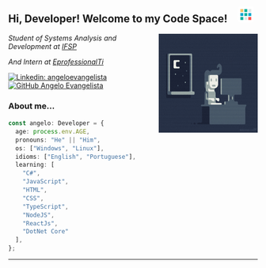 <h2>Hi, Developer! Welcome to my Code Space!
  <img 
    title="Cube"
    src="https://raw.githubusercontent.com/angeloevangelista/angeloevangelista/master/.github/images/cube.gif"
    width="32"
    heigth="32" 
    style="
      border-radius: 4px;
      position: relative;
      width: 32px;
      height: 32px;
      margin-left: 16px;
    "
  > 
</h2>

<img
    title="Coding"
    src="https://raw.githubusercontent.com/angeloevangelista/angeloevangelista/master/.github/images/coding.gif" 
    width="200" 
    height="200"
    align="right"
  />

<p>
  <em>Student of Systems Analysis and Development at 
  <a 
    title="IFSP"
    href="https://www.ifsp.edu.br/"
  >IFSP</a> <br />
  
  And Intern at <a title="EprofessionalTi" href="http://www.eprofessionalti.com/" >EprofessionalTi</a>
  </em>
</p>

[![Linkedin: angeloevangelista](https://img.shields.io/badge/-angelo-blue?style=flat-square&logo=Linkedin&logoColor=white&link=https://www.linkedin.com/in/angelo-evangelista-5474a2177/)](https://www.linkedin.com/in/angelo-evangelista-5474a2177/) [![GitHub Angelo Evangelista](https://img.shields.io/github/followers/angeloevangelista?label=follow&style=social)](https://github.com/Angeloevangelista)

### About me...

```typescript
const angelo: Developer = {
  age: process.env.AGE,
  pronouns: "He" || "Him",
  os: ["Windows", "Linux"],
  idioms: ["English", "Portuguese"],
  learning: [
    "C#",
    "JavaScript",
    "HTML", 
    "CSS", 
    "TypeScript", 
    "NodeJS", 
    "ReactJs",
    "DotNet Core"
  ],
};
```

---

  <!-- <img src="https://media.giphy.com/media/mGcNjsfWAjY5AEZNw6/giphy.gif" width="50"> -->
  <!-- <img src="https://media.giphy.com/media/mGcNjsfWAjY5AEZNw6/giphy.gif" width="50"> -->
  <!-- src="https://media.giphy.com/media/WUlplcMpOCEmTGBtBW/giphy.gif"  -->

<!-- coding
    style="
      display: flex;
      float: right;
      border: solid #fff 1px;
      margin: 0 36px;
      bottom: 120px;
      border-radius: 50%;
      position: relative;
      flex-direction: row-reverse;
      box-shadow: 0 0 100px rgba(0, 0, 0, 0.1);
    " -->
